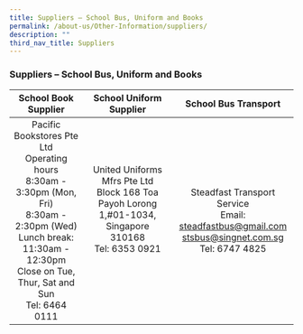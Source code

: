 ```yaml
---
title: Suppliers – School Bus, Uniform and Books
permalink: /about-us/Other-Information/suppliers/
description: ""
third_nav_title: Suppliers
---
```

### Suppliers – School Bus, Uniform and Books

| School Book Supplier | School Uniform Supplier | School Bus Transport |
|:---:|:---:|:---:|
| Pacific Bookstores Pte Ltd<br>Operating hours<br>8:30am - 3:30pm (Mon, Fri)<br>8:30am - 2:30pm (Wed)<br>Lunch break: 11:30am - 12:30pm<br>Close on Tue, Thur, Sat and Sun<br>Tel: 6464 0111<br>  | United Uniforms Mfrs Pte Ltd<br>Block 168 Toa Payoh Lorong 1,#01-1034, Singapore 310168 <br>Tel: 6353 0921<br><br><br> | Steadfast Transport Service<br>Email: steadfastbus@gmail.com<br>           stsbus@singnet.com.sg<br>Tel: 6747 4825 |